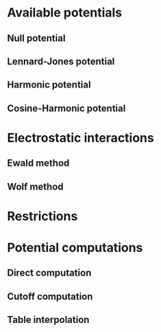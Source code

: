 # Available potentials

## Null potential

## Lennard-Jones potential

## Harmonic potential

## Cosine-Harmonic potential

# Electrostatic interactions

## Ewald method

## Wolf method

# Restrictions

# Potential computations

## Direct computation

## Cutoff computation

## Table interpolation

